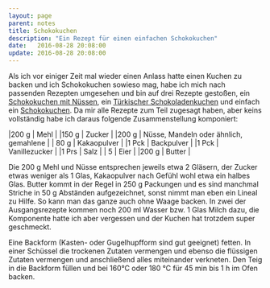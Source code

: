 ```yaml
---
layout: page
parent: notes
title: Schokokuchen
description: "Ein Rezept für einen einfachen Schokokuchen"
date:   2016-08-28 20:08:00
update: 2016-08-28 20:08:00
---
```


Als ich vor einiger Zeit mal wieder einen Anlass hatte einen Kuchen zu backen und ich Schokokuchen sowieso mag, habe ich mich nach passenden Rezepten umgesehen und bin auf drei Rezepte gestoßen, ein [Schokokuchen mit Nüssen](http://www.chefkoch.de/rezepte/569031155564178/Schokokuchen-mit-Nuessen), ein [Türkischer Schokoladenkuchen](http://www.chefkoch.de/rezepte/647321165995536/Tuerkischer-Schokoladenkuchen) und einfach ein [Schokokuchen](http://www.chefkoch.de/rezepte/1609441268234831/Schokokuchen).
Da mir alle Rezepte zum Teil zugesagt haben, aber keins vollständig habe ich daraus folgende Zusammenstellung komponiert:


|200 g |  Mehl |
|150 g |  Zucker |
|200 g |  Nüsse, Mandeln oder ähnlich, gemahlene |
| 80 g |  Kakaopulver |
|1 Pck |  Backpulver |
|1 Pck |  Vanillezucker |
|1 Prs |  Salz |
|    5 |  Eier |
|200 g |  Butter |


Die 200 g Mehl und Nüsse entsprechen jeweils etwa 2 Gläsern, der Zucker etwas weniger als 1 Glas, Kakaopulver nach Gefühl wohl etwa ein halbes Glas.
Butter kommt in der Regel in 250 g Packungen und es sind manchmal Striche in 50 g Abständen aufgezeichnet, sonst nimmt man eben ein Lineal zu Hilfe.
So kann man das ganze auch ohne Waage backen.
In zwei der Ausgangsrezepte kommen noch 200 ml Wasser bzw. 1 Glas Milch dazu, die Komponente hatte ich aber vergessen und der Kuchen hat trotzdem super geschmeckt.

Eine Backform (Kasten- oder Gugelhupfform sind gut geeignet) fetten.
In einer Schüssel die trockenen Zutaten vermengen und ebenso die flüssigen Zutaten vermengen und anschließend alles miteinander verkneten.
Den Teig in die Backform füllen und bei 160°C oder 180 °C für 45 min bis 1 h im Ofen backen.
